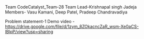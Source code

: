 Team CodeCatalyst_Team-28
Team Lead-Krishnapal singh Jadeja
Members- Vasu Kamani, Deep Patel, Pradeep Chandravadiya

Problem statement-1
Demo video -https://drive.google.com/file/d/1zym_8ZOkacncZaR_wsm-Xe0aCS-lBlpP/view?usp=sharing
